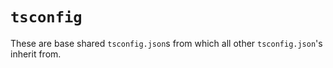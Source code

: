 # `tsconfig`

These are base shared `tsconfig.json`s from which all other `tsconfig.json`'s inherit
from.
